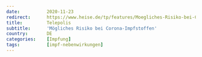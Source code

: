 ```yaml
---
date:          2020-11-23
redirect:      https://www.heise.de/tp/features/Moegliches-Risiko-bei-Corona-Impfstoffen-4967837.html
title:         Telepolis
subtitle:      'Mögliches Risiko bei Corona-Impfstoffen'
country:       DE
categories:    [Impfung]
tags:          [impf-nebenwirkungen]
---
```

